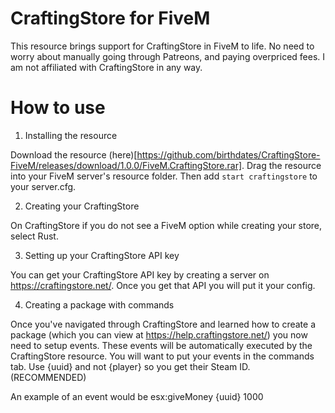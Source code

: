 # CraftingStore for FiveM
This resource brings support for CraftingStore in FiveM to life. No need to worry about manually going through Patreons, and paying overpriced fees. I am not affiliated with CraftingStore in any way.

# How to use


1. Installing the resource

Download the resource (here)[https://github.com/birthdates/CraftingStore-FiveM/releases/download/1.0.0/FiveM.CraftingStore.rar].
Drag the resource into your FiveM server's resource folder.
Then add `start craftingstore` to your server.cfg.

2. Creating your CraftingStore

On CraftingStore if you do not see a FiveM option while creating your store, select Rust.

3. Setting up your CraftingStore API key

You can get your CraftingStore API key by creating a server on https://craftingstore.net/. Once you get that API you will put it your config.

4. Creating a package with commands

Once you've navigated through CraftingStore and learned how to create a package (which you can view at https://help.craftingstore.net/) you now need to setup events. These events will be automatically executed by the CraftingStore resource. You will want to put your events in the commands tab. Use {uuid} and not {player} so you get their Steam ID. (RECOMMENDED)

An example of an event would be esx:giveMoney {uuid} 1000

